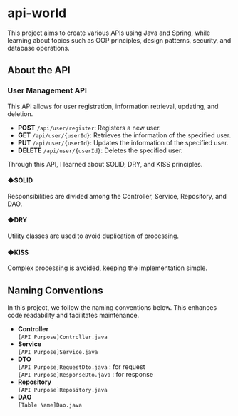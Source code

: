 # api-world
This project aims to create various APIs using Java and Spring, while learning about topics such as OOP principles, design patterns, security, and database operations.

## About the API
### User Management API
This API allows for user registration, information retrieval, updating, and deletion.

- **POST** `/api/user/register`: Registers a new user.
- **GET** `/api/user/{userId}`: Retrieves the information of the specified user.
- **PUT** `/api/user/{userId}`: Updates the information of the specified user.
- **DELETE** `/api/user/{userId}`: Deletes the specified user.

Through this API, I learned about SOLID, DRY, and KISS principles.

#### ◆SOLID
Responsibilities are divided among the Controller, Service, Repository, and DAO.

#### ◆DRY
Utility classes are used to avoid duplication of processing.

#### ◆KISS
Complex processing is avoided, keeping the implementation simple.

## Naming Conventions
In this project, we follow the naming conventions below. This enhances code readability and facilitates maintenance.

- **Controller**  
  `[API Purpose]Controller.java`
- **Service**  
  `[API Purpose]Service.java`
- **DTO**  
  `[API Purpose]RequestDto.java` : for request  
  `[API Purpose]ResponseDto.java` : for response
- **Repository**  
  `[API Purpose]Repository.java`
- **DAO**  
  `[Table Name]Dao.java`